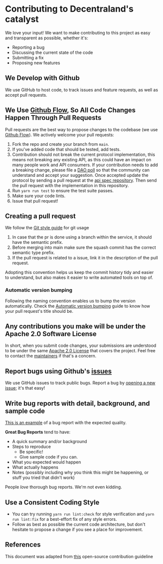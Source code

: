 # Contributing to Decentraland's catalyst

We love your input! We want to make contributing to this project as easy and transparent as possible, whether it's:

- Reporting a bug
- Discussing the current state of the code
- Submitting a fix
- Proposing new features

## We Develop with Github

We use GitHub to host code, to track issues and feature requests, as well as accept pull requests.

## We Use [Github Flow](https://docs.github.com/en/get-started/quickstart/github-flow), So All Code Changes Happen Through Pull Requests

Pull requests are the best way to propose changes to the codebase (we use [Github Flow](https://docs.github.com/en/get-started/quickstart/github-flow)). We actively welcome your pull requests:

1. Fork the repo and create your branch from `main`.
1. If you've added code that should be tested, add tests.
1. Contribution should not break the current protocol implementation, this means not breaking any existing API, as this could have an impact on many people work and API consumers. If your contribution needs to add a breaking change, please file a [DAO poll](https://governance.decentraland.org/) so that the community can understand and accept your suggestion. Once accepted update the protocol by sending a pull request at the [api spec repository](https://github.com/decentraland/catalyst-api-specs). Then send the pull request with the implementation in this repository.
1. Run `yarn run test` to ensure the test suite passes.
1. Make sure your code lints.
1. Issue that pull request!

## Creating a pull request

We follow the [Git style guide](https://github.com/decentraland/adr/blob/main/docs/ADR-6-git-style-guide.md) for git usage

1. In case that the pr is done using a branch within the service, it should have the semantic prefix.
2. Before merging into main make sure the squash commit has the correct semantic type prefix.
3. If the pull request is related to a issue, link it in the description of the pull request.

Adopting this convention helps us keep the commit history tidy and easier to understand, but also makes it easier to write automated tools on top of.

### Automatic version bumping

Following the naming convention enables us to bump the version automatically. Check the [Automatic version bumping](AUTOMATIC_VERSION_BUMPING.md) guide to know how your pull request's title should be.


## Any contributions you make will be under the Apache 2.0 Software License

In short, when you submit code changes, your submissions are understood to be under the same [Apache 2.0 License](https://choosealicense.com/licenses/apache-2.0/) that covers the project. Feel free to contact the [maintainers](https://github.com/decentraland/catalyst/blob/main/docs/codeowners) if that's a concern.

## Report bugs using Github's [issues](https://github.com/decentraland/catalyst/issues)

We use GitHub issues to track public bugs. Report a bug by [opening a new issue](https://github.com/decentraland/catalyst/issues/new); it's that easy!

## Write bug reports with detail, background, and sample code

[This is an example](http://stackoverflow.com/q/12488905/180626) of a bug report with the expected quality.

**Great Bug Reports** tend to have:

- A quick summary and/or background
- Steps to reproduce
  - Be specific!
  - Give sample code if you can.
- What you expected would happen
- What actually happens
- Notes (possibly including why you think this might be happening, or stuff you tried that didn't work)

People _love_ thorough bug reports. We'm not even kidding.

## Use a Consistent Coding Style

- You can try running `yarn run lint:check` for style verification and `yarn run lint:fix` for a best-effort fix of any style errors.
- Follow as best as possible the current code architecture, but don't hesitate to propose a change if you see a place for improvement.


## References

This document was adapted from [this](https://gist.github.com/briandk/3d2e8b3ec8daf5a27a62) open-source contribution guideline
